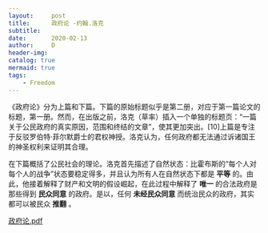 ```yaml
---
layout:     post
title:      政府论 -约翰.洛克
subtitle:   
date:       2020-02-13
author:     D
header-img: 
catalog: true
mermaid: true
tags:
    - Freedom
---
```



《政府论》分为上篇和下篇。下篇的原始标题似乎是第二册，对应于第一篇论文的标题，第一册。然而，在出版之前，洛克（草率）插入一个单独的标题页：“一篇关于公民政府的真实原因，范围和终结的文章”，使其更加突出。[10]上篇是专注于反驳罗伯特·菲尔默爵士的君权神授。洛克认为，任何政府都无法通过诉诸国王的神圣权利来证明其合理。<br>

在下篇概括了公民社会的理论。洛克首先描述了自然状态：比霍布斯的“每个人对每个人的战争”状态要稳定得多，并且认为所有人在自然状态下都是 **平等** 的。由此，他接着解释了财产和文明的假设崛起，在此过程中解释了 **唯一** 的合法政府是那些得到 **民众同意** 的政府。是以，任何 **未经民众同意** 而统治民众的政府，其实都可以被民众 **推翻** 。
<br>


[政府论.pdf](https://github.com/dm116/dm116.github.io/blob/master/assests/TwoTreatisesOfGovernment.pdf)


